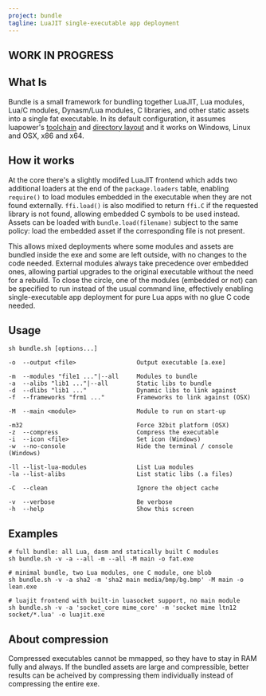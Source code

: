 ```yaml
---
project: bundle
tagline: LuaJIT single-executable app deployment
---
```


## WORK IN PROGRESS

## What Is

Bundle is a small framework for bundling together LuaJIT, Lua modules,
Lua/C modules, Dynasm/Lua modules, C libraries, and other static assets
into a single fat executable. In its default configuration, it assumes luapower's [toolchain] and [directory layout] and it works on Windows,
Linux and OSX, x86 and x64.

## How it works

At the core there's a slightly modifed LuaJIT frontend which adds two
additional loaders at the end of the `package.loaders` table, enabling
`require()` to load modules embedded in the executable when they are
not found externally. `ffi.load()` is also modified to return `ffi.C` if
the requested library is not found, allowing embedded C symbols to be used
instead. Assets can be loaded with `bundle.load(filename)` subject to the
same policy: load the embedded asset if the corresponding file is not present.

This allows mixed deployments where some modules and assets are bundled
inside the exe and some are left outside, with no changes to the code needed.
External modules always take precedence over embedded ones, allowing
partial upgrades to the original executable without the need for a rebuild.
To close the circle, one of the modules (embedded or not) can be specified
to run instead of the usual command line, effectively enabling
single-executable app deployment for pure Lua apps with no glue C code needed.

## Usage


	sh bundle.sh [options...]

	-o  --output <file>                 Output executable [a.exe]

	-m  --modules "file1 ..."|--all     Modules to bundle
	-a  --alibs "lib1 ..."|--all        Static libs to bundle
	-d  --dlibs "lib1 ..."              Dynamic libs to link against
	-f  --frameworks "frm1 ..."         Frameworks to link against (OSX)

	-M  --main <module>                 Module to run on start-up

	-m32                                Force 32bit platform (OSX)
	-z  --compress                      Compress the executable
	-i  --icon <file>                   Set icon (Windows)
	-w  --no-console                    Hide the terminal / console (Windows)

	-ll --list-lua-modules              List Lua modules
	-la --list-alibs                    List static libs (.a files)

	-C  --clean                         Ignore the object cache

	-v  --verbose                       Be verbose
	-h  --help                          Show this screen


## Examples

	# full bundle: all Lua, dasm and statically built C modules
	sh bundle.sh -v -a --all -m --all -M main -o fat.exe

	# minimal bundle, two Lua modules, one C module, one blob
	sh bundle.sh -v -a sha2 -m 'sha2 main media/bmp/bg.bmp' -M main -o lean.exe

	# luajit frontend with built-in luasocket support, no main module
	sh bundle.sh -v -a 'socket_core mime_core' -m 'socket mime ltn12 socket/*.lua' -o luajit.exe

## About compression

Compressed executables cannot be mmapped, so they have to stay in RAM
fully and always. If the bundled assets are large and compressible,
better results can be acheived by compressing them individually instead of
compressing the entire exe.


[toolchain]:         building.html
[directory layout]:  get-involved.html

